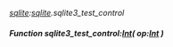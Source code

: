_[sqlite](../../modules/sqlite/sqlite-module.md):[sqlite](../../modules/sqlite/sqlite-module.md).sqlite3\_test\_control_
##### Function sqlite3\_test\_control:[Int](../../modules/wonkey/wonkey-types-int.md)( op:[Int](../../modules/wonkey/wonkey-types-int.md) )
